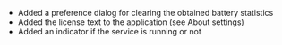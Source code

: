 * Added a preference dialog for clearing the obtained battery statistics
* Added the license text to the application (see About settings)
* Added an indicator if the service is running or not
